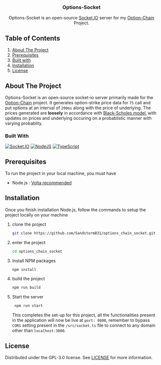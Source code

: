 <div align="center">
<h3 align="center">Options-Socket</h3>

  <p align="center">
    Options-Socket is an open-source <a href="https://socket.io">Socket.IO</a> server for my <a href="https://github.com/sandstorm831/option_chain">Option-Chain</a> Project.
    <br />
  </p>
</div>

<!-- TABLE OF CONTENTS -->

## Table of Contents

  <ol>
    <li><a href="#about-the-project">About The Project</a></li>
    <li><a href="#prerequisites">Prerequisites</a></li>
    <li><a href="#built-with">Built with</a></li>
    <li><a href="#installation">Installation</a></li>
    <li><a href="#license">License</a></li>
  </ol>

<!-- ABOUT THE PROJECT -->

## About The Project

Options-Socket is an open-source socket-io server primarily made for the [Option-Chain](https://github.com/sandstorm831/option_chain) project. It generates option-strike price data for `75` call and put options at an interval of `200ms` along with the price of underlying. The prices generated are **loosely** in accordance with [Black-Scholes model](https://en.wikipedia.org/wiki/Black%E2%80%93Scholes_model), with updates on prices and underlying occuring on a probablistic manner with varying probablity.
### Built With

[![Socket.IO][Socket.io]][Socket-url]
[![NodeJS][nodejs]][nodejs-url]
[![TypeScript][typescript]][typescript-url]

## Prerequisites

To run the project in your local machine, you must have

- Node.js : [Volta recommended](https://volta.sh/)

## Installation

Once you finish installation Node.js, follow the commands to setup the project locally on your machine

1. clone the project
   ```sh
   git clone https://github.com/Sandstorm831/options_chain_socket.git
   ```
2. enter the project
   ```sh
   cd options_chain_socket
   ```
3. Install NPM packages
   ```sh
   npm install
   ```

4. build the project

   ```sh
   npm run build
   ```

5. Start the server
   ```sh
    npm run start
   ```
   This completes the set-up for this project, all the functionalities present in the application will now be live at `port: 8080`, remember to bypass `CORS` setting present in the `/src/socket.ts` file to connect to any domain other than `localhost:3000`.

<!-- LICENSE -->


## License

Distributed under the GPL-3.0 license. See [LICENSE](./LICENSE) for more information.

[Socket.io]: https://img.shields.io/badge/Socket.io-black?style=for-the-badge&logo=socket.io&badgeColor=010101
[Socket-url]: https://socket.io/
[nodejs]: https://img.shields.io/badge/node.js-6DA55F?style=for-the-badge&logo=node.js&logoColor=white
[nodejs-url]: https://nodejs.org/en
[typescript]: https://img.shields.io/badge/typescript-%23007ACC.svg?style=for-the-badge&logo=typescript&logoColor=white
[typescript-url]: https://www.typescriptlang.org/

